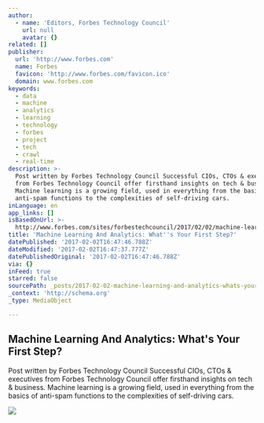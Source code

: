 ```yaml
---
author:
  - name: 'Editors, Forbes Technology Council'
    url: null
    avatar: {}
related: []
publisher:
  url: 'http://www.forbes.com'
  name: Forbes
  favicon: 'http://www.forbes.com/favicon.ico'
  domain: www.forbes.com
keywords:
  - data
  - machine
  - analytics
  - learning
  - technology
  - forbes
  - project
  - tech
  - crawl
  - real-time
description: >-
  Post written by Forbes Technology Council Successful CIOs, CTOs & executives
  from Forbes Technology Council offer firsthand insights on tech & business.
  Machine learning is a growing field, used in everything from the basics of
  anti-spam functions to the complexities of self-driving cars.
inLanguage: en
app_links: []
isBasedOnUrl: >-
  http://www.forbes.com/sites/forbestechcouncil/2017/02/02/machine-learning-and-analytics-whats-your-first-step/#2425a16444ea
title: 'Machine Learning And Analytics: What''s Your First Step?'
datePublished: '2017-02-02T16:47:46.788Z'
dateModified: '2017-02-02T16:47:37.777Z'
datePublishedOriginal: '2017-02-02T16:47:46.788Z'
via: {}
inFeed: true
starred: false
sourcePath: _posts/2017-02-02-machine-learning-and-analytics-whats-your-first-step.md
_context: 'http://schema.org'
_type: MediaObject

---
```

<article style=""><h1>Machine Learning And Analytics: What's Your First Step?</h1><p>Post written by Forbes Technology Council Successful CIOs, CTOs &amp; executives from Forbes Technology Council offer firsthand insights on tech &amp; business. Machine learning is a growing field, used in everything from the basics of anti-spam functions to the complexities of self-driving cars.</p><img src="http://specials-images.forbesimg.com/imageserve/568826797/640x434.jpg?fit=scale" /></article>